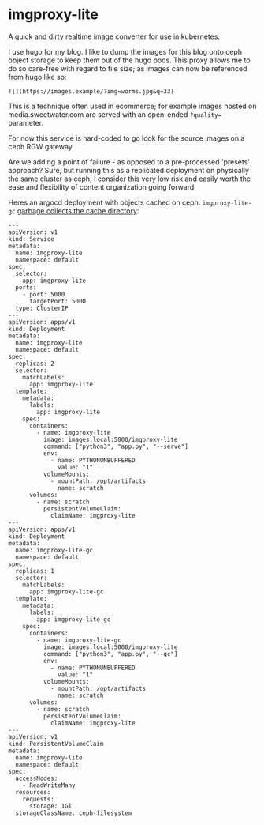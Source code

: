 # imgproxy-lite

A quick and dirty realtime image converter for use in kubernetes.

I use hugo for my blog.  I like to dump the images for this blog onto ceph object storage to keep them out of the hugo pods.  This proxy allows me to do so care-free with regard to file size; as images can now be referenced from hugo like so:

```
![](https://images.example/?img=worms.jpg&q=33)
```

This is a technique often used in ecommerce; for example images hosted on media.sweetwater.com are served with an open-ended `?quality=` parameter.

For now this service is hard-coded to go look for the source images on a ceph RGW gateway.

Are we adding a point of failure - as opposed to a pre-processed 'presets' approach?  Sure, but running this as a replicated deployment on physically the same cluster as ceph; I consider this very low risk and easily worth the ease and flexibility of content organization going forward.

Heres an argocd deployment with objects cached on ceph.  `imgproxy-lite-gc` [garbage collects the cache directory](https://signal.nih.earth/posts/imgproxy_gc/):

```
---
apiVersion: v1
kind: Service
metadata:
  name: imgproxy-lite
  namespace: default
spec:
  selector:
    app: imgproxy-lite
  ports:
    - port: 5000
      targetPort: 5000
  type: ClusterIP
---
apiVersion: apps/v1
kind: Deployment
metadata:
  name: imgproxy-lite
  namespace: default
spec:
  replicas: 2
  selector:
    matchLabels:
      app: imgproxy-lite
  template:
    metadata:
      labels:
        app: imgproxy-lite
    spec:
      containers:
        - name: imgproxy-lite
          image: images.local:5000/imgproxy-lite
          command: ["python3", "app.py", "--serve"]
          env:
            - name: PYTHONUNBUFFERED
              value: "1"
          volumeMounts:
            - mountPath: /opt/artifacts
              name: scratch
      volumes:
        - name: scratch
          persistentVolumeClaim:
            claimName: imgproxy-lite
---
apiVersion: apps/v1
kind: Deployment
metadata:
  name: imgproxy-lite-gc
  namespace: default
spec:
  replicas: 1
  selector:
    matchLabels:
      app: imgproxy-lite-gc
  template:
    metadata:
      labels:
        app: imgproxy-lite-gc
    spec:
      containers:
        - name: imgproxy-lite-gc
          image: images.local:5000/imgproxy-lite
          command: ["python3", "app.py", "--gc"]
          env:
            - name: PYTHONUNBUFFERED
              value: "1"
          volumeMounts:
            - mountPath: /opt/artifacts
              name: scratch
      volumes:
        - name: scratch
          persistentVolumeClaim:
            claimName: imgproxy-lite
---
apiVersion: v1
kind: PersistentVolumeClaim
metadata:
  name: imgproxy-lite
  namespace: default
spec:
  accessModes:
    - ReadWriteMany
  resources:
    requests:
      storage: 1Gi
  storageClassName: ceph-filesystem
```
